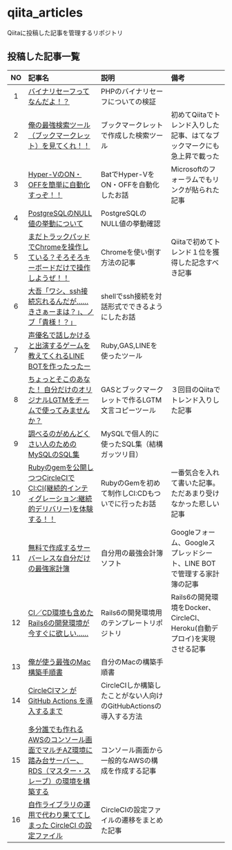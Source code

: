 # qiita_articles

Qiitaに投稿した記事を管理するリポジトリ

## 投稿した記事一覧

| NO | 記事名                                                                                                                                                                   | 説明                                                              | 備考                                                                     |
|:--:|:-------------------------------------------------------------------------------------------------------------------------------------------------------------------------|:------------------------------------------------------------------|:-------------------------------------------------------------------------|
|  1 | [バイナリセーフってなんだよ！？](https://qiita.com/dodonki1223/items/e3d2c4a032b129e1f6ce)                                                                               | PHPのバイナリセーフについての検証                                 |                                                                          |
|  2 | [俺の最強検索ツール（ブックマークレット）を見てくれ！！](https://qiita.com/dodonki1223/items/65994102c51ef9e755f5)                                                       | ブックマークレットで作成した検索ツール                            | 初めてQiitaでトレンド入りした記事、はてなブックマークにも急上昇で載った  |
|  3 | [Hyper-VのON・OFFを簡単に自動化すっぞ！！](https://qiita.com/dodonki1223/items/75bd5171e2f2193c9977)                                                                     | BatでHyper-VをON・OFFを自動化したお話                             | Microsoftのフォーラムでもリンクが貼られた記事                            |
|  4 | [PostgreSQLのNULL値の挙動について](https://qiita.com/dodonki1223/items/9d68ac130264d65e1e39)                                                                             | PostgreSQLのNULL値の挙動確認                                      |                                                                          |
|  5 | [まだトラックパッドでChromeを操作している？そろそろキーボードだけで操作しようぜ！！](https://qiita.com/dodonki1223/items/205a937c21030d1a511e)                           | Chromeを使い倒す方法の記事                                        | Qiitaで初めてトレンド１位を獲得した記念すべき記事                        |
|  6 | [大吾「ワシ、ssh接続忘れるんだが……きさぁーまは？」、ノブ「貴様！？」](https://qiita.com/dodonki1223/items/16c0907a94dbb605a0fb)                                        | shellでssh接続を対話形式でできるようにしたお話                    |                                                                          |
|  7 | [声優名で話しかけると出演するゲームを教えてくれるLINE BOTを作ったったー](https://qiita.com/dodonki1223/items/7dce0a72fb2b23462662)                                       | Ruby,GAS,LINEを使ったツール                                       |                                                                          |
|  8 | [ちょっとそこのあなた！ 自分だけのオリジナルLGTMをチームで使ってみませんか？](https://qiita.com/dodonki1223/items/946f0204ba37c7029ad7)                                  | GASとブックマークレットで作るLGTM文言コピーツール                 | ３回目のQiitaでトレンド入りした記事                                      |
|  9 | [調べるのがめんどくさい人のためのMySQLのSQL集](https://qiita.com/dodonki1223/items/776a3520e45626773c60)                                                                 | MySQLで個人的に使ったSQL集（結構ガッツリ目）                      |                                                                          |
| 10 | [Rubyのgemを公開しつつCircleCIでCI:CI(継続的インティグレーション:継続的デリバリー)を体験する！！](https://qiita.com/dodonki1223/items/c94f5b185fd5fa815bb1)              | RubyのGemを初めて制作しCI:CDもついでに行ったお話                  | 一番気合を入れて書いた記事。ただあまり受けなかった悲しい記事             |
| 11 | [無料で作成するサーバーレスな自分だけの最強家計簿](https://qiita.com/dodonki1223/items/3691506fb3eaf22d68d0)                                                             | 自分用の最強会計簿ソフト                                          | Googleフォーム、Googleスプレッドシート、LINE BOTで管理する家計簿の記事   |
| 12 | [CI／CD環境も含めたRails6の開発環境が今すぐに欲しい……](https://qiita.com/dodonki1223/items/bf818da50c49080138ab)                                                       | Rails6の開発環境用のテンプレートリポジトリ                        | Rails6の開発環境をDocker、CircleCI、Heroku(自動デプロイ)を実現させる記事 |
| 13 | [俺が使う最強のMac構築手順書](https://qiita.com/dodonki1223/items/2bb296111e561c93035e)                                                                                  | 自分のMacの構築手順書                                             |                                                                          |
| 14 | [CircleCIマン が GitHub Actions を導入するまで](https://qiita.com/dodonki1223/items/5675bf17f422cfed8e3d)                                                                | CircleCIしか構築したことがない人向けのGitHubActionsの導入する方法 |                                                                          |
| 15 | [多分誰でも作れるAWSのコンソール画面でマルチAZ環境に踏み台サーバー、RDS（マスター・スレーブ）の環境を構築する](https://qiita.com/dodonki1223/items/32eb6be232a3e0ac6350) | コンソール画面から一般的なAWSの構成を作成する記事                 |                                                                          |
| 16 | [自作ライブラリの運用で代わり果ててしまった CircleCI の設定ファイル](https://qiita.com/dodonki1223/items/ca4dd6dde13fbfdcf3fe)                                           | CircleCIの設定ファイルの遷移をまとめた記事                        |                                                                          |

